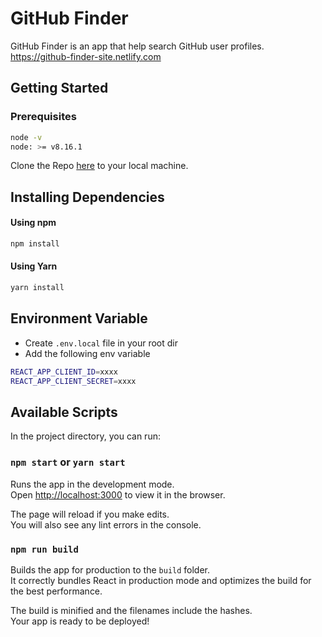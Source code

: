 # GitHub Finder

GitHub Finder is an app that help search GitHub user profiles. https://github-finder-site.netlify.com

## Getting Started

### Prerequisites

```sh
node -v
node: >= v8.16.1
```

Clone the Repo [here]("https://github.com/danielotieno/github-finder-app") to your local machine.

## Installing Dependencies

#### Using npm

```sh
npm install
```

#### Using Yarn

```sh
yarn install
```

## Environment Variable

- Create `.env.local` file in your root dir
- Add the following env variable

```sh
REACT_APP_CLIENT_ID=xxxx
REACT_APP_CLIENT_SECRET=xxxx
```

## Available Scripts

In the project directory, you can run:

### `npm start` or `yarn start`

Runs the app in the development mode.<br>
Open [http://localhost:3000](http://localhost:3000) to view it in the browser.

The page will reload if you make edits.<br>
You will also see any lint errors in the console.

### `npm run build`

Builds the app for production to the `build` folder.<br>
It correctly bundles React in production mode and optimizes the build for the best performance.

The build is minified and the filenames include the hashes.<br>
Your app is ready to be deployed!